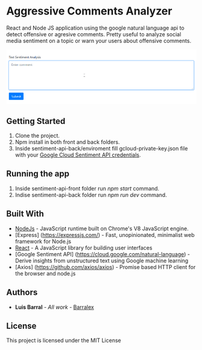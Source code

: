 # Aggressive Comments Analyzer
React and Node JS application using the google natural language api to detect offensive or agresive comments. Pretty useful to analyze social media sentiment on a topic or warn your users about offensive comments.

![Aggressive Comments Analyzer](sentiment-analysis-app.gif)

## Getting Started

1. Clone the project.
2. Npm install in both front and back folders.
3. Inside sentiment-api-back/enviroment fill gcloud-private-key.json file with your [Google Cloud Sentiment API credentials](https://cloud.google.com/natural-language/docs/sentiment-tutorial?hl=es-419).

## Running the app

1. Inside sentiment-api-front folder run _npm start_ command.
2. Indise sentiment-api-back folder run _npm run dev_ command.

## Built With

* [NodeJs](https://nodejs.org/) -  JavaScript runtime built on Chrome's V8 JavaScript engine.
* [Express] (https://expressjs.com/) - Fast, unopinionated, minimalist web framework for Node.js
* [React](https://reactjs.org/) - A JavaScript library for building user interfaces
* [Google Sentiment API] (https://cloud.google.com/natural-language) - Derive insights from unstructured text using Google machine learning
* [Axios] (https://github.com/axios/axios) - Promise based HTTP client for the browser and node.js

## Authors

* **Luis Barral** - *All work* - [Barralex](https://github.com/Barralex)

## License

This project is licensed under the MIT License

